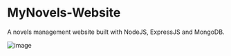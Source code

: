 # MyNovels-Website
A novels management website built with NodeJS, ExpressJS and MongoDB.

![image](https://user-images.githubusercontent.com/22320129/68230430-0240aa80-001f-11ea-8796-98222828dd79.png)
